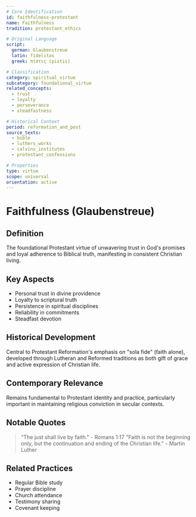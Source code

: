 ```yaml
---
# Core Identification
id: faithfulness-protestant
name: Faithfulness
tradition: protestant_ethics

# Original Language
script:
  german: Glaubenstreue
  latin: fidelitas
  greek: πίστις (pistis)

# Classification
category: spiritual_virtue
subcategory: foundational_virtue
related_concepts:
  - trust
  - loyalty
  - perseverance
  - steadfastness

# Historical Context
period: reformation_and_post
source_texts:
  - bible
  - luthers_works
  - calvins_institutes
  - protestant_confessions

# Properties
type: virtue
scope: universal
orientation: active
---
```


# Faithfulness (Glaubenstreue)

## Definition
The foundational Protestant virtue of unwavering trust in God's promises and loyal adherence to Biblical truth, manifesting in consistent Christian living.

## Key Aspects
- Personal trust in divine providence
- Loyalty to scriptural truth
- Persistence in spiritual disciplines
- Reliability in commitments
- Steadfast devotion

## Historical Development
Central to Protestant Reformation's emphasis on "sola fide" (faith alone), developed through Lutheran and Reformed traditions as both gift of grace and active expression of Christian life.

## Contemporary Relevance
Remains fundamental to Protestant identity and practice, particularly important in maintaining religious conviction in secular contexts.

## Notable Quotes
> "The just shall live by faith." - Romans 1:17
> "Faith is not the beginning only, but the continuation and ending of the Christian life." - Martin Luther

## Related Practices
- Regular Bible study
- Prayer discipline
- Church attendance
- Testimony sharing
- Covenant keeping